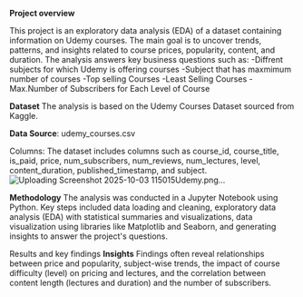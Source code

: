 **Project overview**

This project is an exploratory data analysis (EDA) of a dataset containing information on Udemy courses. The main goal is to uncover trends, patterns, and insights related to course prices, popularity, content, and duration. The analysis answers key business questions such as:
-Diffrent subjects for which Udemy is offering courses
-Subject that has maxmimum number of courses
-Top selling Courses
-Least Selling Courses
-Max.Number of Subscribers for Each Level of Course

**Dataset**
The analysis is based on the Udemy Courses Dataset sourced from Kaggle.

**Data Source**: udemy_courses.csv

Columns: The dataset includes columns such as course_id, course_title, is_paid, price, num_subscribers, num_reviews, num_lectures, level, content_duration, published_timestamp, and subject.
![Uploading Screenshot 2025-10-03 115015Udemy.png…]()

**Methodology**
The analysis was conducted in a Jupyter Notebook using Python. Key steps included data loading and cleaning, exploratory data analysis (EDA) with statistical summaries and visualizations, data visualization using libraries like Matplotlib and Seaborn, and generating insights to answer the project's questions.

Results and key findings
**Insights**
Findings often reveal relationships between price and popularity, subject-wise trends, the impact of course difficulty (level) on pricing and lectures, and the correlation between content length (lectures and duration) and the number of subscribers.
